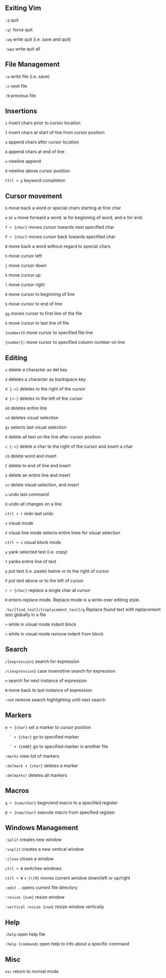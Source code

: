 ## Exiting Vim

`:q` quit

`:q!` force quit

`:wq` write quit (i.e. save and quit)

`:wqa` write quit all

## File Management

`:w` write file (i.e. save)

`:n` next file

`:N` previous file

## Insertions

`i` insert chars prior to cursor location

`I` insert chars at start of line from cursor position

`a` append chars after cursor location

`A` append chars at end of line

`o` newline append

`O` newline above cursor position

`Ctrl + p` keyword completion

## Cursor movement

`b` move back a word or special chars starting at first char

`e` or `w` move forward a word. w for beginning of word, and e for end.

`f + {char}` moves cursor towards next specified char

`F + {char}` moves cursor back towards specified char

`B` move back a word without regard to special chars

`h` move cursor left

`j` move cursor down

`k` move cursor up

`l` move cursor right

`0` move cursor to beginning of line

`$` move cursor to end of line

`gg` moves cursor to first line of the file

`G` move cursor to last line of file

`{number}G` move cursor to specified file line

`{number}|` move cursor to specified column number on line

## Editing

`x` delete a character as del key

`X` deletes a character as backspace key

`d {->}` deletes to the right of the cursor

`d {<-}` deletes to the left of the cursor

`dd` deletes entire line

`vd` deletes visual selection

`gv` selects last visual selection

`D` delete all text on the line after cursor position

`c {->}` delete a char to the right of the cursor and insert a char

`cb` delete word and insert

`C` delete to end of line and insert

`S` delete an entire line and insert

`vc` delete visual selection, and insert

`u` undo last command

`U` undo all changes on a line

`ctrl + r` redo last undo

`v` visual mode

`V` visual line mode selects entire lines for visual selection

`ctrl + v` visual block mode

`y` yank selected text (i.e. copy)

`Y` yanks entire line of text

`p` put text (i.e. paste) below or to the right of cursor

`P` put text above or to the left of cursor

`r + {char}` replace a single char at cursor

`R` enters replace mode. Replace mode is a write-over editing style.

`:%s/{find_text}/{replacement_text}/g` Replace found text with replacement text globally in a file

`>` while in visual mode indent block

`<` while in visual mode remove indent from block

## Search

`/{expression}` search for expression

`/c{expression}` case insensitive search for expression

`n` search for next instance of expression

`N` move back to last instance of expression

`:noh` remove search highlighting until next search

## Markers

`m + {char}` set a marker to cursor position

``  ` + {char}`` go to specified marker

``  ` + {CHAR}`` go to specified marker in another file

`:marks` view list of markers

`:delmark + {char}` deletes a marker

`:delmarks!` deletes all markers

## Macros

`q + {num/char}` begin/end macro to a specified register

`@ + {num/char}` execute macro from specified register

## Windows Management

`:split` creates new window

`:vsplit` creates a new vertical window

`:close` closes a window

`ctrl + W` switches windows

`ctrl + W` + `{r/R}` moves current window down/left or up/right

`:edit .` opens current file directory

`:resize {num}` resize window

`:vertical resize {num}` resize window vertically

## Help

`:help` open help file

`:help {command}` open help to info about a specific command

## Misc

`esc` return to normal mode
